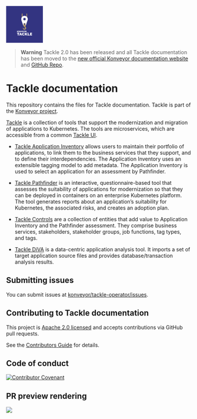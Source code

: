 <img src="assets/img/konveyor-logo-tackle.svg" alt="Logo" width="100" />

> **Warning** Tackle 2.0 has been released and all Tackle documentation has been moved to the [new official Konveyor documentation website](https://konveyor.github.io/tackle2/) and [GitHub Repo](https://konveyor.github.io/tackle2/).

# Tackle documentation

This repository contains the files for Tackle documentation. Tackle is part of the [Konveyor project](https://www.konveyor.io/).

[Tackle](https://github.com/konveyor/tackle) is a collection of tools that support the modernization and migration of applications to Kubernetes. The tools are microservices, which are accessible from a common [Tackle UI](https://github.com/konveyor/tackle-ui/).  

* [Tackle Application Inventory](https://github.com/konveyor/tackle-application-inventory) allows users to maintain their portfolio of applications, to link them to the business services that they support, and to define their interdependencies. The Application Inventory uses an extensible tagging model to add metadata. The Application Inventory is used to select an application for an assessment by Pathfinder.

* [Tackle Pathfinder](https://github.com/konveyor/tackle-pathfinder) is an interactive, questionnaire-based tool that assesses the suitability of applications for modernization so that they can be deployed in containers on an enterprise Kubernetes platform. The tool generates reports about an application’s suitability for Kubernetes, the associated risks, and creates an adoption plan.

* [Tackle Controls](https://github.com/konveyor/tackle-controls) are a collection of entities that add value to Application Inventory and the Pathfinder assessment. They comprise business services, stakeholders, stakeholder groups, job functions, tag types, and tags.  

* [Tackle DiVA](https://github.com/konveyor/tackle-diva) is a data-centric application analysis tool. It imports a set of target application source files and provides database/transaction analysis results.

## Submitting issues

You can submit issues at [konveyor/tackle-operator/issues](https://github.com/konveyor/tackle-operator/issues).

## Contributing to Tackle documentation

This project is [Apache 2.0 licensed](LICENSE) and accepts contributions via
GitHub pull requests.

See the [Contributors Guide](CONTRIBUTING.adoc) for details.

## Code of conduct

[![Contributor Covenant](https://img.shields.io/badge/Contributor%20Covenant-2.0-4baaaa.svg)](CODE_OF_CONDUCT.md)

## PR preview rendering

[![](https://www.netlify.com/img/global/badges/netlify-light.svg)](https://www.netlify.com)
